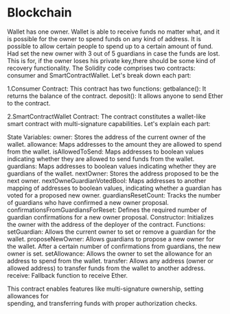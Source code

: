 # Blockchain
Wallet has one owner. Wallet is able to receive funds no matter what, and it is possible for the owner to spend funds on any kind of address.
It is possible to allow certain people to spend up to a certain amount of fund. 
Had set the new owner with 3 out of 5 guardians in case the funds are lost. This is for, if the owner loses his private key,there should be some kind of recovery functionality.
The Solidity code comprises two contracts: consumer and SmartContractWallet. 
Let's break down each part:

1.Consumer Contract:
  This contract has two functions:
getbalance(): It returns the balance of the contract.
deposit(): It allows anyone to send Ether to the contract.

2.SmartContractWallet Contract:
      The contract constitutes a wallet-like smart contract with multi-signature capabilities. Let's explain each part:

State Variables:
  owner: Stores the address of the current owner of the wallet.
  allowance: Maps addresses to the amount they are allowed to spend from the wallet.
  isAllowedToSend: Maps addresses to boolean values indicating whether they are allowed to send                    funds from the wallet.
  guardians: Maps addresses to boolean values indicating whether they are guardians of the                   wallet.
  nextOwner: Stores the address proposed to be the next owner.
  nextOwneGuardianVotedBool: Maps addresses to another mapping of addresses to boolean values,                               indicating whether a guardian has voted for a proposed new owner.
  guardiansResetCount: Tracks the number of guardians who have confirmed a new owner proposal.
  confirmationsFromGuardiansForReset: Defines the required number of guardian confirmations for                                       a new owner proposal.
  Constructor:
              Initializes the owner with the address of the deployer of the contract.
  Functions:
            setGuardian: Allows the current owner to set or remove a guardian for the wallet.
            proposeNewOwner: Allows guardians to propose a new owner for the wallet. After a                certain number of confirmations from guardians, the new owner is set.
  setAllowance: Allows the owner to set the allowance for an address to spend from the wallet.
  transfer: Allows any address (owner or allowed address) to transfer funds from the wallet to              another address.
  receive: Fallback function to receive Ether.
  
This contract enables features like multi-signature ownership, setting allowances for         
spending, and transferring funds with proper authorization checks.
